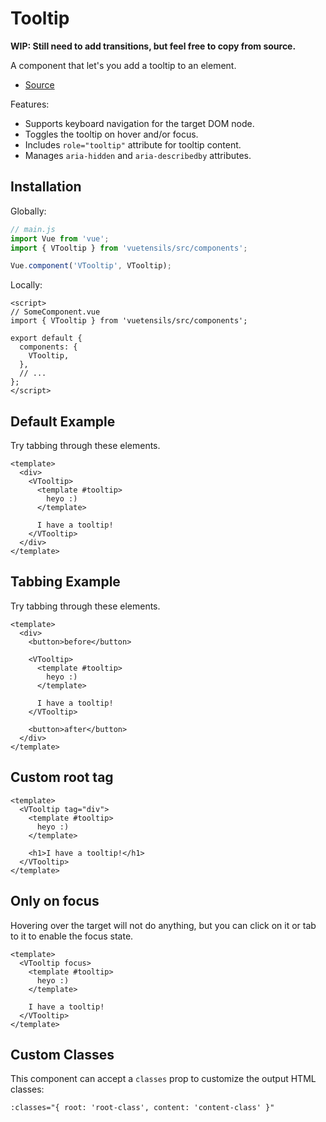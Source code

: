 # Tooltip

**WIP: Still need to add transitions, but feel free to copy from source.**

A component that let's you add a tooltip to an element.

- [Source](https://github.com/AustinGil/vuetensils/blob/master/src/components/VTooltip/VTooltip.vue)

Features:
- Supports keyboard navigation for the target DOM node.
- Toggles the tooltip on hover and/or focus.
- Includes `role="tooltip"` attribute for tooltip content.
- Manages `aria-hidden` and `aria-describedby` attributes.

## Installation

Globally:

```js
// main.js
import Vue from 'vue';
import { VTooltip } from 'vuetensils/src/components';

Vue.component('VTooltip', VTooltip);
```

Locally:

```vue
<script>
// SomeComponent.vue
import { VTooltip } from 'vuetensils/src/components';

export default {
  components: {
    VTooltip,
  },
  // ...
};
</script>
```

## Default Example

Try tabbing through these elements.

```vue live
<template>
  <div>
    <VTooltip>
      <template #tooltip>
        heyo :)
      </template>

      I have a tooltip!
    </VTooltip>
  </div>
</template>
```

## Tabbing Example

Try tabbing through these elements.

```vue live
<template>
  <div>
    <button>before</button>

    <VTooltip>
      <template #tooltip>
        heyo :)
      </template>

      I have a tooltip!
    </VTooltip>

    <button>after</button>
  </div>
</template>
```

## Custom root tag

```vue live
<template>
  <VTooltip tag="div">
    <template #tooltip>
      heyo :)
    </template>

    <h1>I have a tooltip!</h1>
  </VTooltip>
</template>
```

## Only on focus

Hovering over the target will not do anything, but you can click on it or tab to it to enable the focus state.

```vue live
<template>
  <VTooltip focus>
    <template #tooltip>
      heyo :)
    </template>

    I have a tooltip!
  </VTooltip>
</template>
```


## Custom Classes

This component can accept a `classes` prop to customize the output HTML classes:

```
:classes="{ root: 'root-class', content: 'content-class' }"
```
